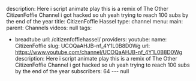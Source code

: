 description: Here i script animate play this is a remix of The Other CitizenFoffie
  Channel i got hacked so uh yeah trying to reach 100 subs by the end of the year
title: CitizenFoffie Hassel
type: channel
menu:
  main:
    parent: Channels
videos: null
tags:
- breadtube
url: /citizenfoffiehassel/
providers:
  youtube:
    name: CitizenFoffie
    slug: UCOQaAHJB-nf_4Y1L0B8D0Wg
    url: https://www.youtube.com/channel/UCOQaAHJB-nf_4Y1L0B8D0Wg
    description: Here i script animate play this is a remix of The Other CitizenFoffie
      Channel i got hacked so uh yeah trying to reach 100 subs by the end of the year
    subscribers: 64
--- null
